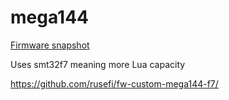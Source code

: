 # mega144

[Firmware snapshot](https://rusefi.com/build_server/rusefi_bundle_mega144-f7.zip)

Uses smt32f7 meaning more Lua capacity

https://github.com/rusefi/fw-custom-mega144-f7/
